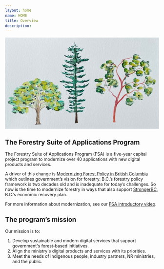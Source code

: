 ```yaml
---
layout: home
name: HOME
title: Overview
description:        
---
```

![FSA](assets/images/slide1.png)
## The Forestry Suite of Applications Program 

The Forestry Suite of Applications Program (FSA) is a five-year capital project program to modernize over 40 applications with new digital products and services. 

A driver of this change is [Modernizing Forest Policy in British Columbia](https://www2.gov.bc.ca/gov/content/industry/forestry/competitive-forest-industry) which outlines government’s vision for forestry. B.C.’s forestry policy framework is two decades old and is inadequate for today’s challenges. So now is the time to modernize forestry in ways that also support [StrongerBC](https://strongerbc.gov.bc.ca/), B.C.’s economic recovery plan. 

For more information about modernization, see our [FSA introductory video](https://www.youtube.com/watch?v=l7OSu6n_9EE). 

## The program’s mission 

Our mission is to: 
1. Develop sustainable and modern digital services that support government's forest-based initiatives. 
2. Align the ministry's digital products and services with its priorities. 
3. Meet the needs of Indigenous people, industry partners, NR ministries, and the public. 
